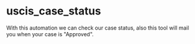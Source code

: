 # uscis_case_status
With this automation we can check our case status, also this tool will mail you when your case is "Approved".

